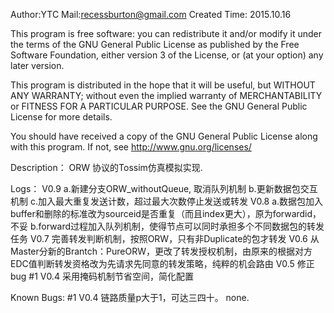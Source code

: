 Author:YTC 
Mail:recessburton@gmail.com
Created Time: 2015.10.16

This program is free software: you can redistribute it and/or modify
it under the terms of the GNU General Public License as published by
the Free Software Foundation, either version 3 of the License, or
(at your option) any later version.

This program is distributed in the hope that it will be useful,
but WITHOUT ANY WARRANTY; without even the implied warranty of
MERCHANTABILITY or FITNESS FOR A PARTICULAR PURPOSE.  See the
GNU General Public License for more details.

You should have received a copy of the GNU General Public License
along with this program.  If not, see <http://www.gnu.org/licenses/>

Description：
	ORW 协议的Tossim仿真模拟实现.
	
Logs：
	V0.9 a.新建分支ORW_withoutQueue, 取消队列机制
	     b.更新数据包交互机制
	     c.加入最大重复发送计数，超过最大次数停止发送或转发
	V0.8 a.数据包加入buffer和删除的标准改为sourceid是否重复（而且index更大），原为forwardid，不妥
	     b.forward过程加入队列机制，使得节点可以同时承担多个不同数据包的转发任务
	V0.7 完善转发判断机制，按照ORW，只有非Duplicate的包才转发
	V0.6 从Master分新的Brantch：PureORW，更改了转发授权机制，由原来的根据对方EDC值判断转发资格改为先请求先同意的转发策略，纯粹的机会路由
	V0.5 修正bug #1
	V0.4 采用掩码机制节省空间，简化配置 
	
Known Bugs: 
	#1 V0.4 链路质量p大于1，可达三四十。
		none.

